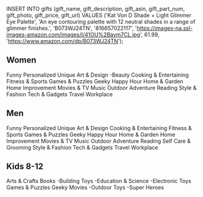INSERT INTO gifts (gift_name, gift_description, gift_asin, gift_part_num, gift_photo, gift_price, gift_url)
VALUES ('Kat Von D Shade + Light Glimmer Eye Palette', 'An eye contouring palette with 12 neutral shades in a range of glimmer finishes.',
'B073WJ24TN', '816657022117', 'https://images-na.ssl-images-amazon.com/images/I/41OU%2Bavm7CL.jpg', 61.99, 'https://www.amazon.com/dp/B073WJ24TN');


## Women
Funny
Personalized
Unique
Art & Design
-Beauty
Cooking & Entertaining
Fitness & Sports
Games & Puzzles
Geeky
Happy Hour
Home & Garden
Home Improvement
Movies & TV
Music
Outdoor
Adventure
Reading
Style & Fashion
Tech & Gadgets
Travel
Workplace


## Men
Funny
Personalized
Unique
Art & Design
Cooking & Entertaining
Fitness & Sports
Games & Puzzles
Geeky
Happy Hour
Home & Garden
Home Improvement
Movies & TV
Music
Outdoor
Adventure
Reading
Self Care & Grooming
Style & Fashion
Tech & Gadgets
Travel
Workplace

## Kids 8-12
Arts & Crafts
Books
-Building Toys
-Education & Science
-Electronic Toys
Games & Puzzles
Geeky
Movies
-Outdoor Toys
-Super Heroes
